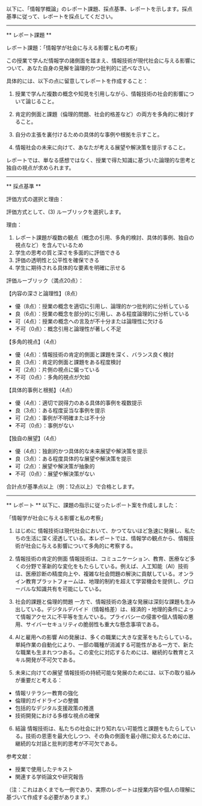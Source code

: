 以下に、「情報学概論」のレポート課題、採点基準、レポートを示します。採点基準に従って、レポートを採点してください。

---------------------------------------
** レポート課題 **

レポート課題：「情報学が社会に与える影響と私の考察」

この授業で学んだ情報学の諸側面を踏まえ、情報技術が現代社会に与える影響について、あなた自身の見解を論理的かつ批判的に述べなさい。

具体的には、以下の点に留意してレポートを作成すること：

1. 授業で学んだ複数の概念や知見を引用しながら、情報技術の社会的影響について論じること。

2. 肯定的側面と課題（倫理的問題、社会的格差など）の両方を多角的に検討すること。

3. 自分の主張を裏付けるための具体的な事例や根拠を示すこと。

4. 情報社会の未来に向けて、あなたが考える展望や解決策を提示すること。

レポートでは、単なる感想ではなく、授業で得た知識に基づいた論理的な思考と独自の視点が求められます。

---------------------------------------
** 採点基準 **

評価方式の選択と理由：

評価方式として、(3) ルーブリックを選択します。

理由：
1. レポート課題が複数の観点（概念の引用、多角的検討、具体的事例、独自の視点など）を含んでいるため
2. 学生の思考の質と深さを多面的に評価できる
3. 評価の透明性と公平性を確保できる
4. 学生に期待される具体的な要素を明確に示せる

評価ルーブリック（満点20点）：

【内容の深さと論理性】（8点）
- 優（8点）：授業の概念を適切に引用し、論理的かつ批判的に分析している
- 良（6点）：授業の概念を部分的に引用し、ある程度論理的に分析している
- 可（4点）：授業の概念への言及が不十分または論理性に欠ける
- 不可（0点）：概念引用と論理性が著しく不足

【多角的視点】（4点）
- 優（4点）：情報技術の肯定的側面と課題を深く、バランス良く検討
- 良（3点）：肯定的側面と課題をある程度検討
- 可（2点）：片側の視点に偏っている
- 不可（0点）：多角的視点が欠如

【具体的事例と根拠】（4点）
- 優（4点）：適切で説得力のある具体的事例を複数提示
- 良（3点）：ある程度妥当な事例を提示
- 可（2点）：事例が不明確または不十分
- 不可（0点）：事例がない

【独自の展望】（4点）
- 優（4点）：独創的かつ具体的な未来展望や解決策を提示
- 良（3点）：ある程度具体的な展望や解決策を提示
- 可（2点）：展望や解決策が抽象的
- 不可（0点）：展望や解決策がない

合計点が基準点以上（例：12点以上）で合格とします。

---------------------------------------
** レポート **
以下に、課題の指示に従ったレポート案を作成しました：

「情報学が社会に与える影響と私の考察」

1. はじめに
情報技術は現代社会において、かつてないほど急速に発展し、私たちの生活に深く浸透している。本レポートでは、情報学の観点から、情報技術が社会に与える影響について多角的に考察する。

2. 情報技術の肯定的側面
情報技術は、コミュニケーション、教育、医療など多くの分野で革新的な変化をもたらしている。例えば、人工知能（AI）技術は、医療診断の精度向上や、複雑な社会問題の解決に貢献している。オンライン教育プラットフォームは、地理的制約を超えて学習機会を提供し、グローバルな知識共有を可能にしている。

3. 社会的課題と倫理的問題
一方で、情報技術の急速な発展は深刻な課題も生み出している。デジタルデバイド（情報格差）は、経済的・地理的条件によって情報アクセスに不平等を生んでいる。プライバシーの侵害や個人情報の悪用、サイバーセキュリティの脆弱性も重大な懸念事項である。

4. AIと雇用への影響
AIの発展は、多くの職業に大きな変革をもたらしている。単純作業の自動化により、一部の職種が消滅する可能性がある一方で、新たな職業も生まれつつある。この変化に対応するためには、継続的な教育とスキル開発が不可欠である。

5. 未来に向けての展望
情報技術の持続可能な発展のためには、以下の取り組みが重要だと考える：
- 情報リテラシー教育の強化
- 倫理的ガイドラインの整備
- 包括的なデジタル支援政策の推進
- 技術開発における多様な視点の確保

6. 結論
情報技術は、私たちの社会に計り知れない可能性と課題をもたらしている。技術の恩恵を最大化しつつ、その負の側面を最小限に抑えるためには、継続的な対話と批判的思考が不可欠である。

参考文献：
- 授業で使用したテキスト
- 関連する学術論文や研究報告

（注：これはあくまでも一例であり、実際のレポートは授業内容や個人の理解に基づいて作成する必要があります。）

